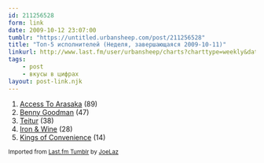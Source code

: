 ```yaml
---
id: 211256528
form: link
date: 2009-10-12 23:07:00
tumblr: "https://untitled.urbansheep.com/post/211256528"
title: "Топ-5 исполнителей (Неделя, завершающаяся 2009-10-11)"
linkurl: http://www.last.fm/user/urbansheep/charts?charttype=weekly&date_to=1255262400
tags:
    - post
    - вкусы в цифрах
layout: post-link.njk
---
```

<ol><li>
<a rel="nofollow" target="_blank" href="http://www.last.fm/music/Access+To+Arasaka">Access To Arasaka</a>&nbsp;(89)</li>
<li>
<a rel="nofollow" target="_blank" href="http://www.last.fm/music/Benny+Goodman">Benny Goodman</a>&nbsp;(47)</li>
<li>
<a rel="nofollow" target="_blank" href="http://www.last.fm/music/Teitur">Teitur</a>&nbsp;(38)</li>
<li>
<a rel="nofollow" target="_blank" href="http://www.last.fm/music/Iron%2B%2526%2BWine">Iron &amp; Wine</a>&nbsp;(28)</li>
<li>
<a rel="nofollow" target="_blank" href="http://www.last.fm/music/Kings+of+Convenience">Kings of Convenience</a>&nbsp;(14)</li>
</ol><p><small>Imported from <a rel="nofollow" target="_blank" href="http://joelaz.com/post/23488847/last-fm-tumblr-weekly-top-artists">Last.fm Tumblr</a> by <a rel="nofollow" target="_blank" href="http://joelaz.com">JoeLaz</a></small></p>
